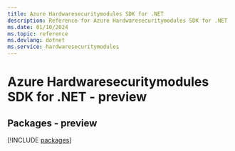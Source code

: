 ```yaml
---
title: Azure Hardwaresecuritymodules SDK for .NET
description: Reference for Azure Hardwaresecuritymodules SDK for .NET
ms.date: 01/10/2024
ms.topic: reference
ms.devlang: dotnet
ms.service: hardwaresecuritymodules
---
```

# Azure Hardwaresecuritymodules SDK for .NET - preview
## Packages - preview
[!INCLUDE [packages](hardwaresecuritymodules-index.md)]